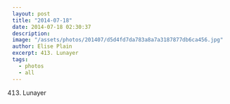 ```yaml
---
layout: post
title: "2014-07-18"
date: 2014-07-18 02:30:37
description: 
image: "/assets/photos/201407/d5d4fd7da783a8a7a3187877db6ca456.jpg"
author: Elise Plain
excerpt: 413. Lunayer
tags: 
  - photos
  - all
---
```


413. Lunayer
<p></p>
